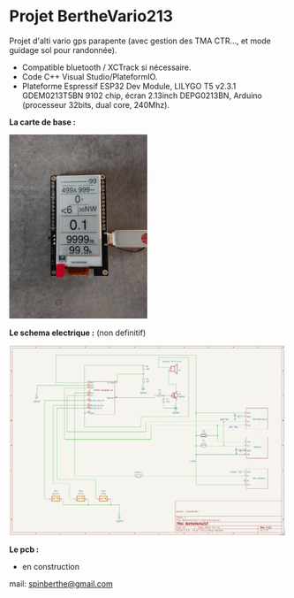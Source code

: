 # Projet BertheVario213

Projet d'alti vario gps parapente (avec gestion des TMA CTR..., et mode guidage sol pour randonnée).
- Compatible bluetooth / XCTrack si nécessaire.
- Code C++ Visual Studio/PlateformIO.
- Plateforme Espressif ESP32 Dev Module, LILYGO T5 v2.3.1 GDEM0213T5BN 9102 chip, écran 2.13inch DEPG0213BN, Arduino (processeur 32bits, dual core, 240Mhz).

**La carte de base :**

<img src="./Photos/ecran-vz.jpg" width="250"/>

**Le schema electrique :** (non definitif)

<img src="./Photos/shema-BV213-1.12.png" width="500"/>

**Le pcb :**

- en construction


mail: spinberthe@gmail.com
